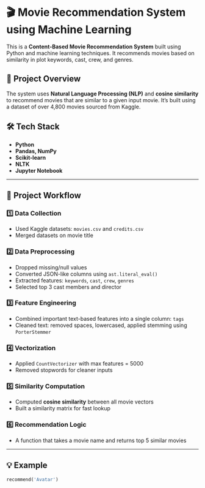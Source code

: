 # 🎬 Movie Recommendation System using Machine Learning

This is a **Content-Based Movie Recommendation System** built using Python and machine learning techniques. It recommends movies based on similarity in plot keywords, cast, crew, and genres.

## 🚀 Project Overview

The system uses **Natural Language Processing (NLP)** and **cosine similarity** to recommend movies that are similar to a given input movie. It’s built using a dataset of over 4,800 movies sourced from Kaggle.

## 🛠️ Tech Stack

- **Python**
- **Pandas, NumPy**
- **Scikit-learn**
- **NLTK**
- **Jupyter Notebook**

---

## 🔧 Project Workflow

### 1️⃣ Data Collection
- Used Kaggle datasets: `movies.csv` and `credits.csv`
- Merged datasets on movie title

### 2️⃣ Data Preprocessing
- Dropped missing/null values
- Converted JSON-like columns using `ast.literal_eval()`
- Extracted features: `keywords`, `cast`, `crew`, `genres`
- Selected top 3 cast members and director

### 3️⃣ Feature Engineering
- Combined important text-based features into a single column: `tags`
- Cleaned text: removed spaces, lowercased, applied stemming using `PorterStemmer`

### 4️⃣ Vectorization
- Applied `CountVectorizer` with max features = 5000
- Removed stopwords for cleaner inputs

### 5️⃣ Similarity Computation
- Computed **cosine similarity** between all movie vectors
- Built a similarity matrix for fast lookup

### 6️⃣ Recommendation Logic
- A function that takes a movie name and returns top 5 similar movies

---

## 💡 Example

```python
recommend('Avatar')
